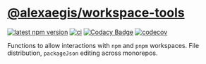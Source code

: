 # [@alexaegis/workspace-tools](https://github.com/AlexAegis/js-core/tree/master/packages/workspace-tools)

[![latest npm version](https://img.shields.io/npm/v/@alexaegis/workspace-tools/latest)](https://www.npmjs.com/package/@alexaegis/workspace-tools)
[![ci](https://github.com/AlexAegis/js-core/actions/workflows/ci.yml/badge.svg)](https://github.com/AlexAegis/js-core/actions/workflows/ci.yml)
[![Codacy Badge](https://app.codacy.com/project/badge/Grade/402dd6d7fcbd4cde86fdf8e7d948fcde)](https://www.codacy.com/gh/AlexAegis/js-core/dashboard?utm_source=github.com&utm_medium=referral&utm_content=AlexAegis/js-core&utm_campaign=Badge_Grade)
[![codecov](https://codecov.io/gh/AlexAegis/js-core/branch/master/graph/badge.svg?token=kw8ZeoPbUh)](https://codecov.io/gh/AlexAegis/js-core)

Functions to allow interactions with `npm` and `pnpm` workspaces. File
distribution, `packageJson` editing across monorepos.
